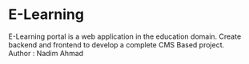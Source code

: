 # E-Learning
E-Learning portal is a web application in the education domain. Create backend and frontend to develop a complete CMS Based project.
<br>
Author : Nadim Ahmad